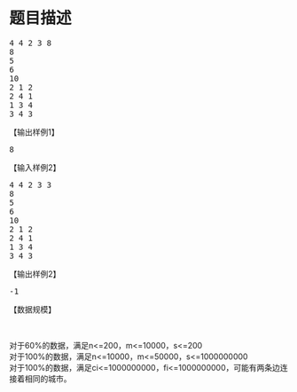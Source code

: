 

# 题目描述


<pre>4 4 2 3 8
8
5
6
10
2 1 2
2 4 1
1 3 4
3 4 3</pre>
【输出样例1】
<pre>8</pre>
【输入样例2】
<pre>4 4 2 3 3
8
5
6
10
2 1 2
2 4 1
1 3 4
3 4 3</pre>
【输出样例2】
<pre>-1</pre>
【数据规模】
<p>
<br/>
</p>
<p>
对于60%的数据，满足n&lt;=200，m&lt;=10000，s&lt;=200<br/>
对于100%的数据，满足n&lt;=10000，m&lt;=50000，s&lt;=1000000000<br/>
对于100%的数据，满足ci&lt;=1000000000，fi&lt;=1000000000，可能有两条边连接着相同的城市。
</p>
